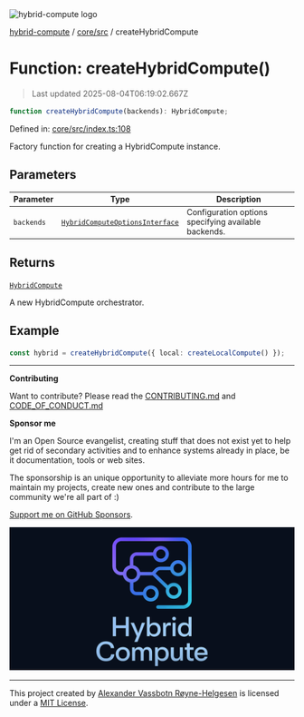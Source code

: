 <div><img alt="hybrid-compute logo" src="https://raw.githubusercontent.com/phun-ky/hybrid-compute/main/public/logo-hybrid-compute-horizontal-colored-package.svg?raw=true" style="max-height:32px;"/></div>

[hybrid-compute](../../../README.md) / [core/src](../README.md) /
createHybridCompute

# Function: createHybridCompute()

> Last updated 2025-08-04T06:19:02.667Z

```ts
function createHybridCompute(backends): HybridCompute;
```

Defined in:
[core/src/index.ts:108](https://github.com/phun-ky/hybrid-compute/blob/main/packages/core/src/index.ts#L108)

Factory function for creating a HybridCompute instance.

## Parameters

| Parameter  | Type                                                                                    | Description                                          |
| ---------- | --------------------------------------------------------------------------------------- | ---------------------------------------------------- |
| `backends` | [`HybridComputeOptionsInterface`](../types/interfaces/HybridComputeOptionsInterface.md) | Configuration options specifying available backends. |

## Returns

[`HybridCompute`](../classes/HybridCompute.md)

A new HybridCompute orchestrator.

## Example

```ts
const hybrid = createHybridCompute({ local: createLocalCompute() });
```

---

**Contributing**

Want to contribute? Please read the
[CONTRIBUTING.md](https://github.com/phun-ky/hybrid-compute/blob/main/CONTRIBUTING.md)
and
[CODE_OF_CONDUCT.md](https://github.com/phun-ky/hybrid-compute/blob/main/CODE_OF_CONDUCT.md)

**Sponsor me**

I'm an Open Source evangelist, creating stuff that does not exist yet to help
get rid of secondary activities and to enhance systems already in place, be it
documentation, tools or web sites.

The sponsorship is an unique opportunity to alleviate more hours for me to
maintain my projects, create new ones and contribute to the large community
we're all part of :)

[Support me on GitHub Sponsors](https://github.com/sponsors/phun-ky).

![@hybrid-compute banner with logo and text](https://github.com/phun-ky/hybrid-compute/blob/main/public/logo-banner.png?raw=true)

---

This project created by [Alexander Vassbotn Røyne-Helgesen](http://phun-ky.net)
is licensed under a [MIT License](https://choosealicense.com/licenses/mit/).
